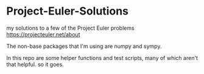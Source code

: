 # Project-Euler-Solutions
my solutions to a few of the Project Euler problems
https://projecteuler.net/about

The non-base packages that I'm using are numpy and sympy.

In this repo are some helper functions and test scripts, many of which aren't that helpful. so it goes. 